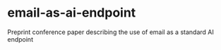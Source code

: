 # email-as-ai-endpoint
Preprint conference paper describing the use of email as a standard AI endpoint
